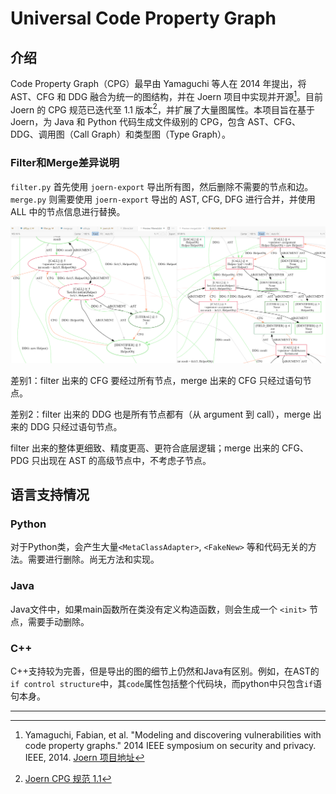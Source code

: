 # Universal Code Property Graph

## 介绍

Code Property Graph（CPG）最早由 Yamaguchi 等人在 2014 年提出，将 AST、CFG 和 DDG 融合为统一的图结构，并在 Joern 项目中实现并开源[^1]。目前 Joern 的 CPG 规范已迭代至 1.1 版本[^2]，并扩展了大量图属性。本项目旨在基于 Joern，为 Java 和 Python 代码生成文件级别的 CPG，包含 AST、CFG、DDG、调用图（Call Graph）和类型图（Type Graph）。

### Filter和Merge差异说明

`filter.py` 首先使用 `joern-export` 导出所有图，然后删除不需要的节点和边。 `merge.py` 则需要使用 `joern-export` 导出的 AST, CFG, DFG 进行合并，并使用 ALL 中的节点信息进行替换。

![iamge](docs/assets/diff_filter_merge.png)

差别1：filter 出来的 CFG 要经过所有节点，merge 出来的 CFG 只经过语句节点。

差别2：filter 出来的 DDG 也是所有节点都有（从 argument 到 call），merge 出来的 DDG 只经过语句节点。

filter 出来的整体更细致、精度更高、更符合底层逻辑；merge 出来的 CFG、PDG 只出现在 AST 的高级节点中，不考虑子节点。

## 语言支持情况

### Python

对于Python类，会产生大量`<MetaClassAdapter>`, `<FakeNew>` 等和代码无关的方法。需要进行删除。尚无方法和实现。

### Java

Java文件中，如果main函数所在类没有定义构造函数，则会生成一个 `<init>` 节点，需要手动删除。

### C++

C++支持较为完善，但是导出的图的细节上仍然和Java有区别。例如，在AST的`if control structure`中，其`code`属性包括整个代码块，而python中只包含`if`语句本身。

---

[^1]: Yamaguchi, Fabian, et al. "Modeling and discovering vulnerabilities with code property graphs." 2014 IEEE symposium on security and privacy. IEEE, 2014. [Joern 项目地址](https://github.com/joernio/joern)
[^2]: [Joern CPG 规范 1.1](https://cpg.joern.io/)